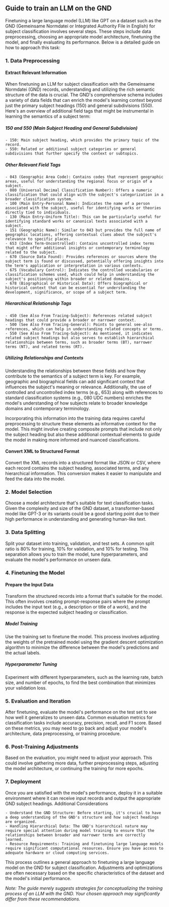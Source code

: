 ## Guide to train an LLM on the GND

Finetuning a large language model (LLM) like GPT on a dataset such as the GND (Gemeinsame Normdatei or Integrated Authority File in English) for subject classification involves several steps. These steps include data preprocessing, choosing an appropriate model architecture, finetuning the model, and finally evaluating its performance. Below is a detailed guide on how to approach this task:

### 1. Data Preprocessing

#### Extract Relevant Information

When finetuning an LLM for subject classification with the Gemeinsame Normdatei (GND) records, understanding and utilizing the rich semantic structure of the data is crucial. The GND's comprehensive schema includes a variety of data fields that can enrich the model's learning context beyond just the primary subject headings (150) and general subdivisions (550). Here's an overview of additional field tags that might be instrumental in learning the semantics of a subject term:

##### 150 and 550 (Main Subject Heading and General Subdivision)

    - 150: Main subject heading, which provides the primary topic of the record.
    - 550: Related or additional subject categories or general subdivisions that further specify the context or subtopics.

##### Other Relevant Field Tags

    - 043 (Geographic Area Code): Contains codes that represent geographic areas, useful for understanding the regional focus or origin of a subject.
    - 080 (Universal Decimal Classification Number): Offers a numeric classification that could align with the subject's categorization in a broader classification system.
    - 100 (Main Entry-Personal Name): Indicates the name of a person associated with the subject, useful for identifying works or theories directly tied to individuals.
    - 130 (Main Entry-Uniform Title): This can be particularly useful for identifying standard works or canonical texts associated with a subject.
    - 151 (Geographic Name): Similar to 043 but provides the full name of geographic locations, offering contextual clues about the subject's relevance to specific places.
    - 653 (Index Term-Uncontrolled): Contains uncontrolled index terms that might offer additional insights or contemporary terminology related to the subject.
    - 670 (Source Data Found): Provides references or sources where the subject term is found or discussed, potentially offering insights into the term's application or interpretation in various contexts.
    - 675 (Vocabulary Control): Indicates the controlled vocabularies or classification schemes used, which could help in understanding the subject's positioning within broader or related domains.
    - 678 (Biographical or Historical Data): Offers biographical or historical context that can be essential for understanding the development, significance, or scope of a subject term.

##### Hierarchical Relationship Tags

    - 450 (See Also From Tracing-Subject): References related subject headings that could provide a broader or narrower context.
    - 500 (See Also From Tracing-General): Points to general see-also references, which can help in understanding related concepts or terms.
    - 550 (See Also From Tracing-Subject): As mentioned, it indicates related subject headings but also serves to establish hierarchical relationships between terms, such as broader terms (BT), narrower terms (NT), and related terms (RT).

##### Utilizing Relationships and Contexts

Understanding the relationships between these fields and how they contribute to the semantics of a subject term is key. For example, geographic and biographical fields can add significant context that influences the subject's meaning or relevance. Additionally, the use of controlled and uncontrolled index terms (e.g., 653) along with references to standard classification systems (e.g., 080 UDC numbers) enriches the model's understanding of how subjects relate to broader knowledge domains and contemporary terminology.

Incorporating this information into the training data requires careful preprocessing to structure these elements as informative context for the model. This might involve creating composite prompts that include not only the subject heading but also these additional contextual elements to guide the model in making more informed and nuanced classifications.

#### Convert XML to Structured Format

Convert the XML records into a structured format like JSON or CSV, where each record contains the subject heading, associated terms, and any hierarchical information. This conversion makes it easier to manipulate and feed the data into the model.

### 2. Model Selection

Choose a model architecture that's suitable for text classification tasks. Given the complexity and size of the GND dataset, a transformer-based model like GPT-3 or its variants could be a good starting point due to their high performance in understanding and generating human-like text.

### 3. Data Splitting

Split your dataset into training, validation, and test sets. A common split ratio is 80% for training, 10% for validation, and 10% for testing. This separation allows you to train the model, tune hyperparameters, and evaluate the model's performance on unseen data.

### 4. Finetuning the Model

#### Prepare the Input Data

Transform the structured records into a format that's suitable for the model. This often involves creating prompt-response pairs where the prompt includes the input text (e.g., a description or title of a work), and the response is the expected subject heading or classification.

##### Model Training

Use the training set to finetune the model. This process involves adjusting the weights of the pretrained model using the gradient descent optimization algorithm to minimize the difference between the model's predictions and the actual labels.

##### Hyperparameter Tuning

Experiment with different hyperparameters, such as the learning rate, batch size, and number of epochs, to find the best combination that minimizes your validation loss.

### 5. Evaluation and Iteration

After finetuning, evaluate the model's performance on the test set to see how well it generalizes to unseen data. Common evaluation metrics for classification tasks include accuracy, precision, recall, and F1 score. Based on these metrics, you may need to go back and adjust your model's architecture, data preprocessing, or training procedure.

### 6. Post-Training Adjustments

Based on the evaluation, you might need to adjust your approach. This could involve gathering more data, further preprocessing steps, adjusting the model architecture, or continuing the training for more epochs.

### 7. Deployment

Once you are satisfied with the model's performance, deploy it in a suitable environment where it can receive input records and output the appropriate GND subject headings.
Additional Considerations

    - Understand the GND Structure: Before starting, it's crucial to have a deep understanding of the GND's structure and how subject headings are organized.
    - Handling Hierarchical Data: The GND's hierarchical nature may require special attention during model training to ensure that the relationships between broader and narrower terms are correctly learned.
    - Resource Requirements: Training and finetuning large language models require significant computational resources. Ensure you have access to adequate hardware or cloud computing services.

This process outlines a general approach to finetuning a large language model on the GND for subject classification. Adjustments and optimizations are often necessary based on the specific characteristics of the dataset and the model's initial performance.

_Note: The guide merely suggests strategies for conceptualizing the training process of an LLM with the GND. Your chosen approach may significantly differ from these recommendations._ 